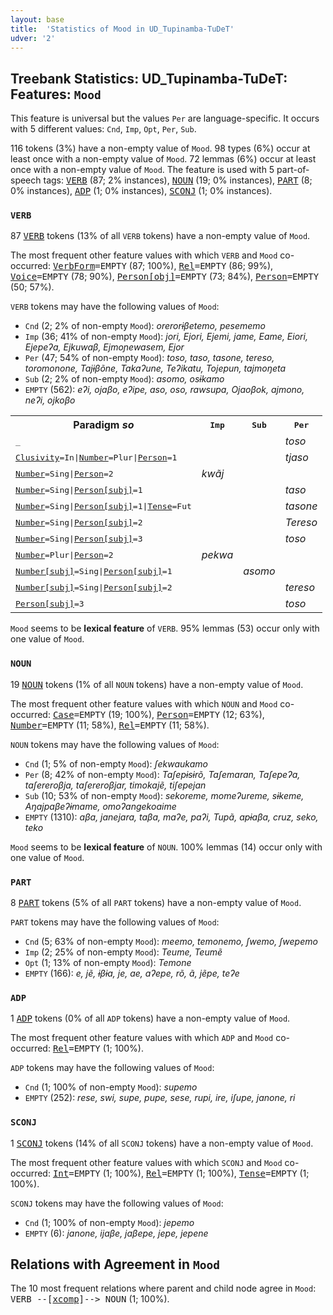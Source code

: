 ```yaml
---
layout: base
title:  'Statistics of Mood in UD_Tupinamba-TuDeT'
udver: '2'
---
```


## Treebank Statistics: UD_Tupinamba-TuDeT: Features: `Mood`

This feature is universal but the values `Per` are language-specific.
It occurs with 5 different values: `Cnd`, `Imp`, `Opt`, `Per`, `Sub`.

116 tokens (3%) have a non-empty value of `Mood`.
98 types (6%) occur at least once with a non-empty value of `Mood`.
72 lemmas (6%) occur at least once with a non-empty value of `Mood`.
The feature is used with 5 part-of-speech tags: <tt><a href="tpn_tudet-pos-VERB.html">VERB</a></tt> (87; 2% instances), <tt><a href="tpn_tudet-pos-NOUN.html">NOUN</a></tt> (19; 0% instances), <tt><a href="tpn_tudet-pos-PART.html">PART</a></tt> (8; 0% instances), <tt><a href="tpn_tudet-pos-ADP.html">ADP</a></tt> (1; 0% instances), <tt><a href="tpn_tudet-pos-SCONJ.html">SCONJ</a></tt> (1; 0% instances).

### `VERB`

87 <tt><a href="tpn_tudet-pos-VERB.html">VERB</a></tt> tokens (13% of all `VERB` tokens) have a non-empty value of `Mood`.

The most frequent other feature values with which `VERB` and `Mood` co-occurred: <tt><a href="tpn_tudet-feat-VerbForm.html">VerbForm</a></tt><tt>=EMPTY</tt> (87; 100%), <tt><a href="tpn_tudet-feat-Rel.html">Rel</a></tt><tt>=EMPTY</tt> (86; 99%), <tt><a href="tpn_tudet-feat-Voice.html">Voice</a></tt><tt>=EMPTY</tt> (78; 90%), <tt><a href="tpn_tudet-feat-Person-obj.html">Person[obj]</a></tt><tt>=EMPTY</tt> (73; 84%), <tt><a href="tpn_tudet-feat-Person.html">Person</a></tt><tt>=EMPTY</tt> (50; 57%).

`VERB` tokens may have the following values of `Mood`:

* `Cnd` (2; 2% of non-empty `Mood`): <em>orerorɨβetemo, pesememo</em>
* `Imp` (36; 41% of non-empty `Mood`): <em>jori, Ejori, Ejemi, jame, Eame, Eiori, Ejepeʔa, Ejkuwaβ, Ejmoɲewasem, Ejor</em>
* `Per` (47; 54% of non-empty `Mood`): <em>toso, taso, tasone, tereso, toromonone, Tajɨβõne, Takaʔune, Teʔikatu, Tojepun, tajmoŋeta</em>
* `Sub` (2; 2% of non-empty `Mood`): <em>asomo, osɨkamo</em>
* `EMPTY` (562): <em>eʔi, ojaβo, eʔipe, aso, oso, rawsupa, Ojaoβok, ajmono, neʔi, ojkoβo</em>

<table>
  <tr><th>Paradigm <i>so</i></th><th><tt>Imp</tt></th><th><tt>Sub</tt></th><th><tt>Per</tt></th></tr>
  <tr><td><tt>_</tt></td><td></td><td></td><td><em>toso</em></td></tr>
  <tr><td><tt><tt><a href="tpn_tudet-feat-Clusivity.html">Clusivity</a></tt><tt>=In</tt>|<tt><a href="tpn_tudet-feat-Number.html">Number</a></tt><tt>=Plur</tt>|<tt><a href="tpn_tudet-feat-Person.html">Person</a></tt><tt>=1</tt></tt></td><td></td><td></td><td><em>tjaso</em></td></tr>
  <tr><td><tt><tt><a href="tpn_tudet-feat-Number.html">Number</a></tt><tt>=Sing</tt>|<tt><a href="tpn_tudet-feat-Person.html">Person</a></tt><tt>=2</tt></tt></td><td><em>kwãj</em></td><td></td><td></td></tr>
  <tr><td><tt><tt><a href="tpn_tudet-feat-Number.html">Number</a></tt><tt>=Sing</tt>|<tt><a href="tpn_tudet-feat-Person-subj.html">Person[subj]</a></tt><tt>=1</tt></tt></td><td></td><td></td><td><em>taso</em></td></tr>
  <tr><td><tt><tt><a href="tpn_tudet-feat-Number.html">Number</a></tt><tt>=Sing</tt>|<tt><a href="tpn_tudet-feat-Person-subj.html">Person[subj]</a></tt><tt>=1</tt>|<tt><a href="tpn_tudet-feat-Tense.html">Tense</a></tt><tt>=Fut</tt></tt></td><td></td><td></td><td><em>tasone</em></td></tr>
  <tr><td><tt><tt><a href="tpn_tudet-feat-Number.html">Number</a></tt><tt>=Sing</tt>|<tt><a href="tpn_tudet-feat-Person-subj.html">Person[subj]</a></tt><tt>=2</tt></tt></td><td></td><td></td><td><em>Tereso</em></td></tr>
  <tr><td><tt><tt><a href="tpn_tudet-feat-Number.html">Number</a></tt><tt>=Sing</tt>|<tt><a href="tpn_tudet-feat-Person-subj.html">Person[subj]</a></tt><tt>=3</tt></tt></td><td></td><td></td><td><em>toso</em></td></tr>
  <tr><td><tt><tt><a href="tpn_tudet-feat-Number.html">Number</a></tt><tt>=Plur</tt>|<tt><a href="tpn_tudet-feat-Person.html">Person</a></tt><tt>=2</tt></tt></td><td><em>pekwa</em></td><td></td><td></td></tr>
  <tr><td><tt><tt><a href="tpn_tudet-feat-Number-subj.html">Number[subj]</a></tt><tt>=Sing</tt>|<tt><a href="tpn_tudet-feat-Person-subj.html">Person[subj]</a></tt><tt>=1</tt></tt></td><td></td><td><em>asomo</em></td><td></td></tr>
  <tr><td><tt><tt><a href="tpn_tudet-feat-Number-subj.html">Number[subj]</a></tt><tt>=Sing</tt>|<tt><a href="tpn_tudet-feat-Person-subj.html">Person[subj]</a></tt><tt>=2</tt></tt></td><td></td><td></td><td><em>tereso</em></td></tr>
  <tr><td><tt><tt><a href="tpn_tudet-feat-Person-subj.html">Person[subj]</a></tt><tt>=3</tt></tt></td><td></td><td></td><td><em>toso</em></td></tr>
</table>

`Mood` seems to be **lexical feature** of `VERB`. 95% lemmas (53) occur only with one value of `Mood`.

### `NOUN`

19 <tt><a href="tpn_tudet-pos-NOUN.html">NOUN</a></tt> tokens (1% of all `NOUN` tokens) have a non-empty value of `Mood`.

The most frequent other feature values with which `NOUN` and `Mood` co-occurred: <tt><a href="tpn_tudet-feat-Case.html">Case</a></tt><tt>=EMPTY</tt> (19; 100%), <tt><a href="tpn_tudet-feat-Person.html">Person</a></tt><tt>=EMPTY</tt> (12; 63%), <tt><a href="tpn_tudet-feat-Number.html">Number</a></tt><tt>=EMPTY</tt> (11; 58%), <tt><a href="tpn_tudet-feat-Rel.html">Rel</a></tt><tt>=EMPTY</tt> (11; 58%).

`NOUN` tokens may have the following values of `Mood`:

* `Cnd` (1; 5% of non-empty `Mood`): <em>ʃekwaukamo</em>
* `Per` (8; 42% of non-empty `Mood`): <em>Taʃepɨsɨrõ, Taʃemaran, Taʃepeʔa, taʃereroβja, taʃereroβjar, timokajẽ, tiʃepejan</em>
* `Sub` (10; 53% of non-empty `Mood`): <em>sekoreme, momeʔureme, sɨkeme, Aŋajpaβeʔɨmame, omoʔangekoaime</em>
* `EMPTY` (1310): <em>aβa, janejara, taβa, maʔe, paʔi, Tupã, apɨaβa, cruz, seko, teko</em>

`Mood` seems to be **lexical feature** of `NOUN`. 100% lemmas (14) occur only with one value of `Mood`.

### `PART`

8 <tt><a href="tpn_tudet-pos-PART.html">PART</a></tt> tokens (5% of all `PART` tokens) have a non-empty value of `Mood`.

`PART` tokens may have the following values of `Mood`:

* `Cnd` (5; 63% of non-empty `Mood`): <em>meemo, temonemo, ʃwemo, ʃwepemo</em>
* `Imp` (2; 25% of non-empty `Mood`): <em>Teume, Teumẽ</em>
* `Opt` (1; 13% of non-empty `Mood`): <em>Temone</em>
* `EMPTY` (166): <em>e, jẽ, ɨβɨa, je, ae, aʔepe, rõ, ã, jẽpe, teʔe</em>

### `ADP`

1 <tt><a href="tpn_tudet-pos-ADP.html">ADP</a></tt> tokens (0% of all `ADP` tokens) have a non-empty value of `Mood`.

The most frequent other feature values with which `ADP` and `Mood` co-occurred: <tt><a href="tpn_tudet-feat-Rel.html">Rel</a></tt><tt>=EMPTY</tt> (1; 100%).

`ADP` tokens may have the following values of `Mood`:

* `Cnd` (1; 100% of non-empty `Mood`): <em>supemo</em>
* `EMPTY` (252): <em>rese, swi, supe, pupe, sese, rupi, ire, iʃupe, janone, ri</em>

### `SCONJ`

1 <tt><a href="tpn_tudet-pos-SCONJ.html">SCONJ</a></tt> tokens (14% of all `SCONJ` tokens) have a non-empty value of `Mood`.

The most frequent other feature values with which `SCONJ` and `Mood` co-occurred: <tt><a href="tpn_tudet-feat-Int.html">Int</a></tt><tt>=EMPTY</tt> (1; 100%), <tt><a href="tpn_tudet-feat-Rel.html">Rel</a></tt><tt>=EMPTY</tt> (1; 100%), <tt><a href="tpn_tudet-feat-Tense.html">Tense</a></tt><tt>=EMPTY</tt> (1; 100%).

`SCONJ` tokens may have the following values of `Mood`:

* `Cnd` (1; 100% of non-empty `Mood`): <em>jepemo</em>
* `EMPTY` (6): <em>janone, ijaβe, jaβepe, jepe, jepene</em>

## Relations with Agreement in `Mood`

The 10 most frequent relations where parent and child node agree in `Mood`:
<tt>VERB --[<tt><a href="tpn_tudet-dep-xcomp.html">xcomp</a></tt>]--> NOUN</tt> (1; 100%).

